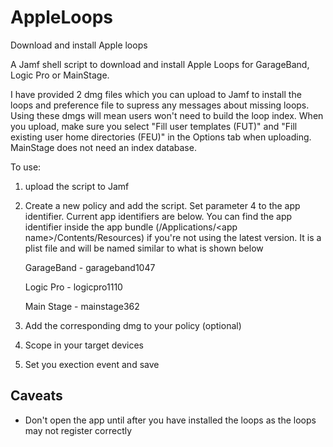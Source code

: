 # AppleLoops
Download and install Apple loops

A Jamf shell script to download and install Apple Loops for GarageBand, Logic Pro or MainStage.

I have provided 2 dmg files which you can upload to Jamf to install the loops and preference file to supress any messages about missing loops. Using these dmgs will mean users won't need to build the loop index. When you upload, make sure you select "Fill user templates (FUT)" and "Fill existing user home directories (FEU)" in the Options tab when uploading. MainStage does not need an index database.

To use:
1) upload the script to Jamf
2) Create a new policy and add the script. Set parameter 4 to the app identifier. Current app identifiers are below. You can find the app identifier inside the app bundle (/Applications/\<app name\>/Contents/Resources) if you're not using the latest version. It is a plist file and will be named similar to what is shown below

   GarageBand - garageband1047

   Logic Pro - logicpro1110

   Main Stage - mainstage362

3) Add the corresponding dmg to your policy (optional)
4) Scope in your target devices
5) Set you exection event and save

## Caveats
- Don't open the app until after you have installed the loops as the loops may not register correctly
